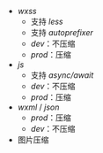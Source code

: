 - *wxss*
  - 支持 *less*
  - 支持 *autoprefixer*
  - *dev*：不压缩
  - *prod*：压缩
- *js*
  - 支持 *async/await*
  - *dev*：不压缩
  - *prod*：压缩
- *wxml* / *json*
  - *prod*：压缩
  - *dev*：不压缩
- 图片压缩